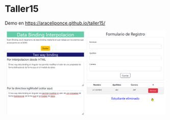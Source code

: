 # Taller15

Demo en <https://araceliponce.github.io/taller15/>

![captura de pantalla](./src/assets/15.png)